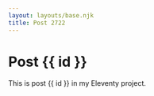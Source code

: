 ```yaml
---
layout: layouts/base.njk
title: Post 2722
---
```


# Post {{ id }}

This is post {{ id }} in my Eleventy project.
